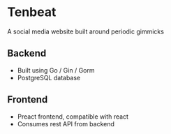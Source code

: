 # Tenbeat
A social media website built around periodic gimmicks

## Backend
- Built using Go / Gin / Gorm
- PostgreSQL database

## Frontend
- Preact frontend, compatible with react
- Consumes rest API from backend
